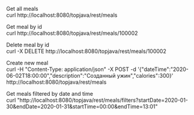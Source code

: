 Get all meals  
curl http://localhost:8080/topjava/rest/meals

Get meal by id  
curl http://localhost:8080/topjava/rest/meals/100002

Delete meal by id  
curl -X DELETE http://localhost:8080/topjava/rest/meals/100002

Create new meal  
curl -H "Content-Type: application/json" -X POST -d '{"dateTime":"2020-06-02T18:00:00","description":"Созданный ужин","calories":300}' http://localhost:8080/topjava/rest/meals

Get meals filtered by date and time  
curl "http://localhost:8080/topjava/rest/meals/filters?startDate=2020-01-30&endDate=2020-01-31&startTime=00:00&endTime=13:01"